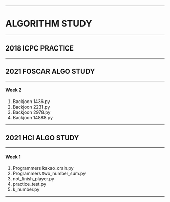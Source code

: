 ------------------------------
# ALGORITHM STUDY
------------------------------
## 2018 ICPC PRACTICE
------------------------------
## 2021 FOSCAR ALGO STUDY
------------------------------
#### Week 2
1. Backjoon 1436.py
2. Backjoon 2231.py
3. Backjoon 2978.py
4. Backjoon 14888.py
------------------------------
## 2021 HCI ALGO STUDY
------------------------------
#### Week 1
1. Programmers kakao_crain.py
2. Programmers two_number_sum.py
3. not_finish_player.py
4. practice_test.py
5. k_number.py
------------------------------
